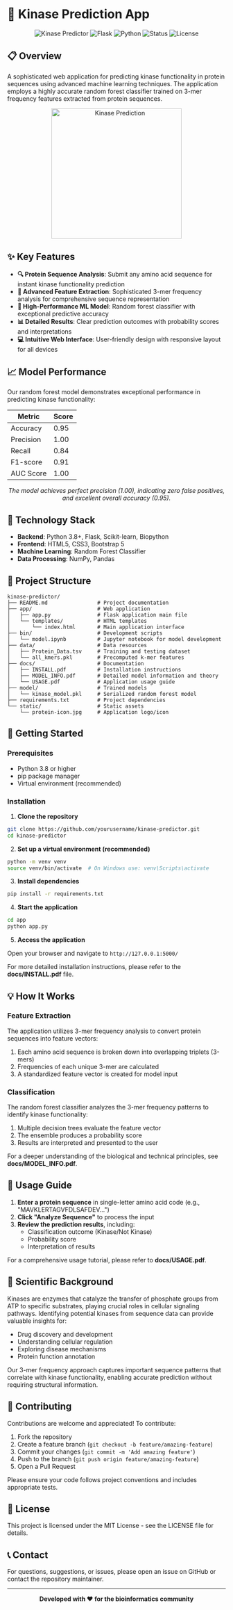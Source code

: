 # 🧬 Kinase Prediction App

<div align="center">

![Kinase Predictor](https://img.shields.io/badge/BioML-Kinase_Predictor-6366F1?style=for-the-badge)
![Flask](https://img.shields.io/badge/framework-Flask-000000?style=for-the-badge&logo=flask&logoColor=white)
![Python](https://img.shields.io/badge/Python-3.8+-3776AB?style=for-the-badge&logo=python&logoColor=white)
![Status](https://img.shields.io/badge/status-active-success?style=for-the-badge)
![License](https://img.shields.io/badge/license-MIT-blue?style=for-the-badge)

</div>

## 📋 Overview

A sophisticated web application for predicting kinase functionality in protein sequences using advanced machine learning techniques. The application employs a highly accurate random forest classifier trained on 3-mer frequency features extracted from protein sequences.

<div align="center">
  <img src="static/protein-icon.jpg" alt="Kinase Prediction" width="300px">
</div>

## ✨ Key Features

- **🔍 Protein Sequence Analysis**: Submit any amino acid sequence for instant kinase functionality prediction
- **🧩 Advanced Feature Extraction**: Sophisticated 3-mer frequency analysis for comprehensive sequence representation
- **🤖 High-Performance ML Model**: Random forest classifier with exceptional predictive accuracy
- **📊 Detailed Results**: Clear prediction outcomes with probability scores and interpretations
- **💻 Intuitive Web Interface**: User-friendly design with responsive layout for all devices

## 📈 Model Performance

Our random forest model demonstrates exceptional performance in predicting kinase functionality:

| Metric | Score |
|--------|-------|
| Accuracy | 0.95 |
| Precision | 1.00 |
| Recall | 0.84 |
| F1-score | 0.91 |
| AUC Score | 1.00 |

<div align="center">
  
*The model achieves perfect precision (1.00), indicating zero false positives, and excellent overall accuracy (0.95).*

</div>

## 🔧 Technology Stack

- **Backend**: Python 3.8+, Flask, Scikit-learn, Biopython
- **Frontend**: HTML5, CSS3, Bootstrap 5
- **Machine Learning**: Random Forest Classifier
- **Data Processing**: NumPy, Pandas

## 📁 Project Structure

```
kinase-predictor/
├── README.md                # Project documentation
├── app/                     # Web application
│   ├── app.py               # Flask application main file
│   └── templates/           # HTML templates
│       └── index.html       # Main application interface
├── bin/                     # Development scripts
│   └── model.ipynb          # Jupyter notebook for model development
├── data/                    # Data resources
│   ├── Protein_Data.tsv     # Training and testing dataset
│   └── all_kmers.pkl        # Precomputed k-mer features
├── docs/                    # Documentation
│   ├── INSTALL.pdf          # Installation instructions
│   ├── MODEL_INFO.pdf       # Detailed model information and theory
│   └── USAGE.pdf            # Application usage guide
├── model/                   # Trained models
│   └── kinase_model.pkl     # Serialized random forest model
├── requirements.txt         # Project dependencies
└── static/                  # Static assets
    └── protein-icon.jpg     # Application logo/icon
```

## 🚀 Getting Started

### Prerequisites

- Python 3.8 or higher
- pip package manager
- Virtual environment (recommended)

### Installation

1. **Clone the repository**

```bash
git clone https://github.com/yourusername/kinase-predictor.git
cd kinase-predictor
```

2. **Set up a virtual environment (recommended)**

```bash
python -m venv venv
source venv/bin/activate  # On Windows use: venv\Scripts\activate
```

3. **Install dependencies**

```bash
pip install -r requirements.txt
```

4. **Start the application**

```bash
cd app
python app.py
```

5. **Access the application**

Open your browser and navigate to `http://127.0.0.1:5000/`

For more detailed installation instructions, please refer to the **docs/INSTALL.pdf** file.

## 💡 How It Works

### Feature Extraction

The application utilizes 3-mer frequency analysis to convert protein sequences into feature vectors:

1. Each amino acid sequence is broken down into overlapping triplets (3-mers)
2. Frequencies of each unique 3-mer are calculated
3. A standardized feature vector is created for model input

### Classification

The random forest classifier analyzes the 3-mer frequency patterns to identify kinase functionality:

1. Multiple decision trees evaluate the feature vector
2. The ensemble produces a probability score
3. Results are interpreted and presented to the user

For a deeper understanding of the biological and technical principles, see **docs/MODEL_INFO.pdf**.

## 📖 Usage Guide

1. **Enter a protein sequence** in single-letter amino acid code (e.g., "MAVKLERTAGVFDLSAFDEV...")
2. **Click "Analyze Sequence"** to process the input
3. **Review the prediction results**, including:
   - Classification outcome (Kinase/Not Kinase)
   - Probability score
   - Interpretation of results

For a comprehensive usage tutorial, please refer to **docs/USAGE.pdf**.

## 🔬 Scientific Background

Kinases are enzymes that catalyze the transfer of phosphate groups from ATP to specific substrates, playing crucial roles in cellular signaling pathways. Identifying potential kinases from sequence data can provide valuable insights for:

- Drug discovery and development
- Understanding cellular regulation
- Exploring disease mechanisms
- Protein function annotation

Our 3-mer frequency approach captures important sequence patterns that correlate with kinase functionality, enabling accurate prediction without requiring structural information.

## 🤝 Contributing

Contributions are welcome and appreciated! To contribute:

1. Fork the repository
2. Create a feature branch (`git checkout -b feature/amazing-feature`)
3. Commit your changes (`git commit -m 'Add amazing feature'`)
4. Push to the branch (`git push origin feature/amazing-feature`)
5. Open a Pull Request

Please ensure your code follows project conventions and includes appropriate tests.

## 📄 License

This project is licensed under the MIT License - see the LICENSE file for details.

## 📞 Contact

For questions, suggestions, or issues, please open an issue on GitHub or contact the repository maintainer.

---

<div align="center">
  
**Developed with ❤️ for the bioinformatics community**

</div>
